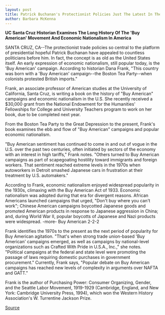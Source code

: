 ```yaml
---
layout: post
title: Patrick Buchanan's Protectionist Policies Just The Latest In The Long-standing 'Buy American' Legacy
author: Barbara McKenna
---
```


**UC Santa Cruz Historian Examines The Long History Of The 'Buy American' Movement And Economic Nationalism In America**

SANTA CRUZ, CA--The protectionist trade policies so central to the  platform of presidential hopeful Patrick Buchanan have appealed to  countless politicians before him. In fact, the concept is as old as the  United States itself. An early expression of economic nationalism,  still popular today, is the 'Buy American' campaign. According to  historian Dana Frank, "This country was born with a 'Buy American'  campaign--the Boston Tea Party--when colonists protested British  imports."

Frank, an associate professor of American studies at the  University of California, Santa Cruz, is writing a book on the history  of "Buy American" campaigns and economic nationalism in the U.S.  She recently received a $30,000 grant from the National Endowment  for the Humanities' Fellowships for College and University Teachers  program to work on her book, due to be completed next year.

From the Boston Tea Party to the Great Depression to the  present, Frank's book examines the ebb and flow of "Buy American"  campaigns and popular economic nationalism.

"Buy American sentiment has continued to come in and out of  vogue in the U.S. over the past two centuries, often initiated by  sectors of the economy with an interest in high tariffs," Frank notes.  "Others turned to Buy American campaigns as part of scapegoating  hostility toward immigrants and foreign workers. That sentiment  reached extreme levels in the 1970s when autoworkers in Detroit  smashed Japanese cars in frustration at their treatment by U.S.  automakers."

According to Frank, economic nationalism enjoyed widespread  popularity in the 1930s, climaxing with the Buy American Act of  1933\. Economic nationalism was adopted during that era for  divergent reasons. African Americans launched campaigns that  urged, "Don't buy where you can't work"; Chinese American campaigns  boycotted Japanese goods and promoted American products in  response to Japanese aggression in China; and, during World War II,  popular boycotts of Japanese and Nazi products were widespread.  -more- Buy American 2-2-2

Frank identifies the 1970s to the present as the next period of  popularity for Buy American agitation. "That's when strong trade  union-based 'Buy American' campaigns emerged, as well as  campaigns by national-level organizations such as Crafted With  Pride in U.S.A., Inc.," she notes. "Political campaigns at the federal  and state level were promoting the passage of laws requiring  domestic purchases in government procurement." Currently, Frank  says, "Popular debate on Buy American campaigns has reached new  levels of complexity in arguments over NAFTA and GATT."

Frank is the author of Purchasing Power: Consumer Organizing,  Gender, and the Seattle Labor Movement, 1919-1929 (Cambridge,  England, and New York: Cambridge University Press, 1994), which  won the Western History Association's W. Turrentine Jackson Prize.

[Source](http://www1.ucsc.edu/news_events/press_releases/archive/95-96/03-96/031496-Buchanan_policies_.html "Permalink to 031496-Buchanan_policies_")
